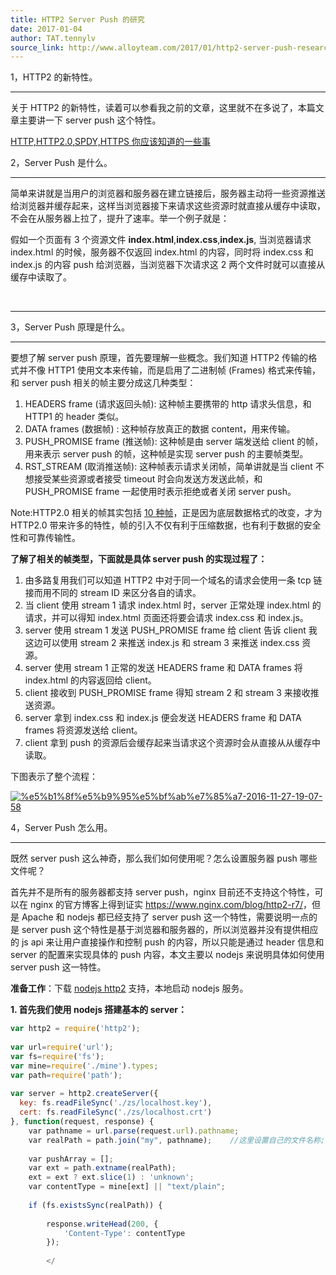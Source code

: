 ```yaml
---
title: HTTP2 Server Push 的研究
date: 2017-01-04
author: TAT.tennylv
source_link: http://www.alloyteam.com/2017/01/http2-server-push-research/
---
```


<!-- {% raw %} - for jekyll -->

1，HTTP2 的新特性。  

* * *

关于 HTTP2 的新特性，读着可以参看我之前的文章，这里就不在多说了，本篇文章主要讲一下 server push 这个特性。

[HTTP,HTTP2.0,SPDY,HTTPS 你应该知道的一些事](http://www.alloyteam.com/2016/07/httphttp2-0spdyhttps-reading-this-is-enough/)

2，Server Push 是什么。  

* * *

简单来讲就是当用户的浏览器和服务器在建立链接后，服务器主动将一些资源推送给浏览器并缓存起来，这样当浏览器接下来请求这些资源时就直接从缓存中读取，不会在从服务器上拉了，提升了速率。举一个例子就是：

假如一个页面有 3 个资源文件 **index.html**,**index.css**,**index.js**, 当浏览器请求 index.html 的时候，服务器不仅返回 index.html 的内容，同时将 index.css 和 index.js 的内容 push 给浏览器，当浏览器下次请求这 2 两个文件时就可以直接从缓存中读取了。

   

* * *

3，Server Push 原理是什么。  

* * *

要想了解 server push 原理，首先要理解一些概念。我们知道 HTTP2 传输的格式并不像 HTTP1 使用文本来传输，而是启用了二进制帧 (Frames) 格式来传输，和 server push 相关的帧主要分成这几种类型：

1.  HEADERS frame (请求返回头帧): 这种帧主要携带的 http 请求头信息，和 HTTP1 的 header 类似。
2.  DATA frames (数据帧) : 这种帧存放真正的数据 content，用来传输。
3.  PUSH_PROMISE frame (推送帧): 这种帧是由 server 端发送给 client 的帧，用来表示 server push 的帧，这种帧是实现 server push 的主要帧类型。
4.  RST_STREAM (取消推送帧): 这种帧表示请求关闭帧，简单讲就是当 client 不想接受某些资源或者接受 timeout 时会向发送方发送此帧，和 PUSH_PROMISE frame 一起使用时表示拒绝或者关闭 server push。

Note:HTTP2.0 相关的帧其实包括 [10 种帧](https://tools.ietf.org/html/rfc7540#section-11.2)，正是因为底层数据格式的改变，才为 HTTP2.0 带来许多的特性，帧的引入不仅有利于压缩数据，也有利于数据的安全性和可靠传输性。

**了解了相关的帧类型，下面就是具体 server push 的实现过程了：**

1.  由多路复用我们可以知道 HTTP2 中对于同一个域名的请求会使用一条 tcp 链接而用不同的 stream ID 来区分各自的请求。
2.  当 client 使用 stream 1 请求 index.html 时，server 正常处理 index.html 的请求，并可以得知 index.html 页面还将要会请求 index.css 和 index.js。
3.  server 使用 stream 1 发送 PUSH_PROMISE frame 给 client 告诉 client 我这边可以使用 stream 2 来推送 index.js 和 stream 3 来推送 index.css 资源。
4.  server 使用 stream 1 正常的发送 HEADERS frame 和 DATA frames 将 index.html 的内容返回给 client。
5.  client 接收到 PUSH_PROMISE frame 得知 stream 2 和 stream 3 来接收推送资源。
6.  server 拿到 index.css 和 index.js 便会发送 HEADERS frame 和 DATA frames 将资源发送给 client。
7.  client 拿到 push 的资源后会缓存起来当请求这个资源时会从直接从从缓存中读取。

下图表示了整个流程：

[![%e5%b1%8f%e5%b9%95%e5%bf%ab%e7%85%a7-2016-11-27-19-07-58](http://www.nihaoshijie.com.cn/wp-content/uploads/2016/11/%E5%B1%8F%E5%B9%95%E5%BF%AB%E7%85%A7-2016-11-27-19.07.58.png)](http://www.nihaoshijie.com.cn/wp-content/uploads/2016/11/%E5%B1%8F%E5%B9%95%E5%BF%AB%E7%85%A7-2016-11-27-19.07.58.png)

4，Server Push 怎么用。  

* * *

既然 server push 这么神奇，那么我们如何使用呢？怎么设置服务器 push 哪些文件呢？

首先并不是所有的服务器都支持 server push，nginx 目前还不支持这个特性，可以在 nginx 的官方博客上得到证实 <https://www.nginx.com/blog/http2-r7/>，但是 Apache 和 nodejs 都已经支持了 server push 这一个特性，需要说明一点的是 server push 这个特性是基于浏览器和服务器的，所以浏览器并没有提供相应的 js api 来让用户直接操作和控制 push 的内容，所以只能是通过 header 信息和 server 的配置来实现具体的 push 内容，本文主要以 nodejs 来说明具体如何使用 server push 这一特性。

**准备工作**：下载 [nodejs http2](https://github.com/molnarg/node-http2) 支持，本地启动 nodejs 服务。

**1. 首先我们使用 nodejs 搭建基本的 server：**

```javascript
var http2 = require('http2');
 
var url=require('url');
var fs=require('fs');
var mine=require('./mine').types;
var path=require('path');
 
var server = http2.createServer({
  key: fs.readFileSync('./zs/localhost.key'),
  cert: fs.readFileSync('./zs/localhost.crt')
}, function(request, response) {
    var pathname = url.parse(request.url).pathname;
    var realPath = path.join("my", pathname);    //这里设置自己的文件名称;
 
    var pushArray = [];
    var ext = path.extname(realPath);
    ext = ext ? ext.slice(1) : 'unknown';
    var contentType = mine[ext] || "text/plain";
 
    if (fs.existsSync(realPath)) {
 
        response.writeHead(200, {
            'Content-Type': contentType
        });
 
        </
```


<!-- {% endraw %} - for jekyll -->